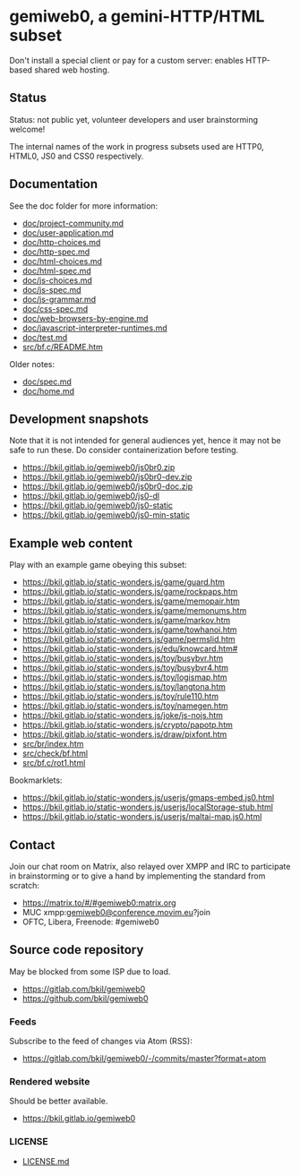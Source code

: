 # gemiweb0, a gemini-HTTP/HTML subset

Don't install a special client or pay for a custom server: enables HTTP-based shared web hosting.

## Status

Status: not public yet, volunteer developers and user brainstorming welcome!

The internal names of the work in progress subsets used are HTTP0, HTML0, JS0 and CSS0 respectively.

## Documentation

See the doc folder for more information:

* [doc/project-community.md](doc/project-community.md)
* [doc/user-application.md](doc/user-application.md)
* [doc/http-choices.md](doc/http-choices.md)
* [doc/http-spec.md](doc/http-spec.md)
* [doc/html-choices.md](doc/html-choices.md)
* [doc/html-spec.md](doc/html-spec.md)
* [doc/js-choices.md](doc/js-choices.md)
* [doc/js-spec.md](doc/js-spec.md)
* [doc/js-grammar.md](doc/js-grammar.md)
* [doc/css-spec.md](doc/css-spec.md)
* [doc/web-browsers-by-engine.md](doc/web-browsers-by-engine.md)
* [doc/javascript-interpreter-runtimes.md](doc/javascript-interpreter-runtimes.md)
* [doc/test.md](doc/test.md)
* [src/bf.c/README.htm](src/bf.c/README.htm)

Older notes:

* [doc/spec.md](doc/spec.md)
* [doc/home.md](doc/home.md)

## Development snapshots

Note that it is not intended for general audiences yet, hence it may not be safe to run these. Do consider containerization before testing.

* https://bkil.gitlab.io/gemiweb0/js0br0.zip
* https://bkil.gitlab.io/gemiweb0/js0br0-dev.zip
* https://bkil.gitlab.io/gemiweb0/js0br0-doc.zip
* https://bkil.gitlab.io/gemiweb0/js0-dl
* https://bkil.gitlab.io/gemiweb0/js0-static
* https://bkil.gitlab.io/gemiweb0/js0-min-static

## Example web content

Play with an example game obeying this subset:

* https://bkil.gitlab.io/static-wonders.js/game/guard.htm
* https://bkil.gitlab.io/static-wonders.js/game/rockpaps.htm
* https://bkil.gitlab.io/static-wonders.js/game/memopair.htm
* https://bkil.gitlab.io/static-wonders.js/game/memonums.htm
* https://bkil.gitlab.io/static-wonders.js/game/markov.htm
* https://bkil.gitlab.io/static-wonders.js/game/towhanoi.htm
* https://bkil.gitlab.io/static-wonders.js/game/permslid.htm
* https://bkil.gitlab.io/static-wonders.js/edu/knowcard.htm#
* https://bkil.gitlab.io/static-wonders.js/toy/busybvr.htm
* https://bkil.gitlab.io/static-wonders.js/toy/busybvr4.htm
* https://bkil.gitlab.io/static-wonders.js/toy/logismap.htm
* https://bkil.gitlab.io/static-wonders.js/toy/langtona.htm
* https://bkil.gitlab.io/static-wonders.js/toy/rule110.htm
* https://bkil.gitlab.io/static-wonders.js/toy/namegen.htm
* https://bkil.gitlab.io/static-wonders.js/joke/js-nojs.htm
* https://bkil.gitlab.io/static-wonders.js/crypto/papotp.htm
* https://bkil.gitlab.io/static-wonders.js/draw/pixfont.htm
* [src/br/index.htm](src/br/index.htm)
* [src/check/bf.html](src/check/bf.html)
* [src/bf.c/rot1.html](src/bf.c/rot1.html)

Bookmarklets:

* https://bkil.gitlab.io/static-wonders.js/userjs/gmaps-embed.js0.html
* https://bkil.gitlab.io/static-wonders.js/userjs/localStorage-stub.html
* https://bkil.gitlab.io/static-wonders.js/userjs/maltai-map.js0.html

## Contact

Join our chat room on Matrix, also relayed over XMPP and IRC to participate in brainstorming or to give a hand by implementing the standard from scratch:

* https://matrix.to/#/#gemiweb0:matrix.org
* MUC xmpp:gemiweb0@conference.movim.eu?join
* OFTC, Libera, Freenode: #gemiweb0

## Source code repository

May be blocked from some ISP due to load.

* https://gitlab.com/bkil/gemiweb0
* https://github.com/bkil/gemiweb0

### Feeds

Subscribe to the feed of changes via Atom (RSS):

* https://gitlab.com/bkil/gemiweb0/-/commits/master?format=atom

### Rendered website

Should be better available.

* https://bkil.gitlab.io/gemiweb0

### LICENSE

* [LICENSE.md](LICENSE.md)

